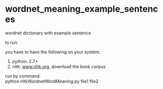wordnet_meaning_example_sentences
=================================

wordnet dictionary with example sentence


to run:

you have to have the following on your system:
1) python: 2.7+
2) nltk: www.nltk.org, download the book corpus

run by command:  
  python nltkWordnetWordMeaning.py file1 file2

